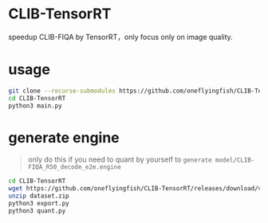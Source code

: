 # CLIB-TensorRT
speedup CLIB-FIQA by TensorRT，only focus only on image quality.

# usage

```bash
git clone --recurse-submodules https://github.com/oneflyingfish/CLIB-TensorRT.git
cd CLIB-TensorRT
python3 main.py
```

# generate engine
> only do this if you need to quant by yourself to `generate model/CLIB-FIQA_R50_decode_e2e.engine`

```bash
cd CLIB-TensorRT
wget https://github.com/oneflyingfish/CLIB-TensorRT/releases/download/v0.1.0/dataset.zip
unzip dataset.zip
python3 export.py
python3 quant.py
```

